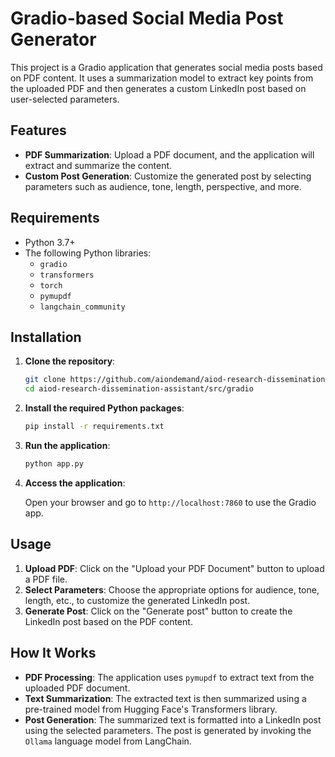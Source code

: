 # Gradio-based Social Media Post Generator

This project is a Gradio application that generates social media posts based on PDF content. It uses a summarization model to extract key points from the uploaded PDF and then generates a custom LinkedIn post based on user-selected parameters.

## Features

- **PDF Summarization**: Upload a PDF document, and the application will extract and summarize the content.
- **Custom Post Generation**: Customize the generated post by selecting parameters such as audience, tone, length, perspective, and more.

## Requirements

- Python 3.7+
- The following Python libraries:
  - `gradio`
  - `transformers`
  - `torch`
  - `pymupdf`
  - `langchain_community`

## Installation

1. **Clone the repository**:

    ```bash
    git clone https://github.com/aiondemand/aiod-research-dissemination-assistant.git
    cd aiod-research-dissemination-assistant/src/gradio
    ```

2. **Install the required Python packages**:

    ```bash
    pip install -r requirements.txt
    ```

3. **Run the application**:

    ```bash
    python app.py
    ```

4. **Access the application**:

   Open your browser and go to `http://localhost:7860` to use the Gradio app.

## Usage

1. **Upload PDF**: Click on the "Upload your PDF Document" button to upload a PDF file.
2. **Select Parameters**: Choose the appropriate options for audience, tone, length, etc., to customize the generated LinkedIn post.
3. **Generate Post**: Click on the "Generate post" button to create the LinkedIn post based on the PDF content.

## How It Works

- **PDF Processing**: The application uses `pymupdf` to extract text from the uploaded PDF document.
- **Text Summarization**: The extracted text is then summarized using a pre-trained model from Hugging Face's Transformers library.
- **Post Generation**: The summarized text is formatted into a LinkedIn post using the selected parameters. The post is generated by invoking the `Ollama` language model from LangChain.
